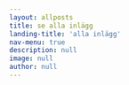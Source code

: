 ```yaml
---
layout: allposts
title: se alla inlägg
landing-title: 'alla inlägg'
nav-menu: true
description: null
image: null
author: null
---
```

